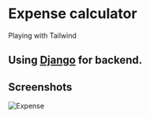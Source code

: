 # Expense calculator 
Playing with Tailwind
## Using [Django](https://www.djangoproject.com/) for backend.

## Screenshots
![Expense](https://user-images.githubusercontent.com/45295214/212447103-767f0582-7e7c-4ac3-b520-0c0c5dbd855b.png)


